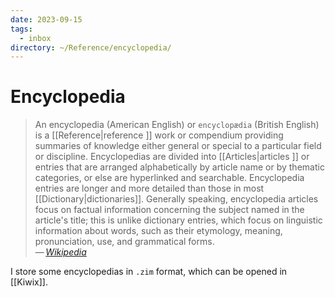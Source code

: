 ```yaml
---
date: 2023-09-15
tags:
  - inbox
directory: ~/Reference/encyclopedia/
---
```


# Encyclopedia

> An encyclopedia (American English) or `encyclopædia` (British English) is a
> [[Reference|reference ]] work or compendium providing summaries of knowledge
> either general or special to a particular field or discipline. Encyclopedias
> are divided into [[Articles|articles ]] or entries that are arranged
> alphabetically by article name or by thematic categories, or else are
> hyperlinked and searchable. Encyclopedia entries are longer and more detailed
> than those in most [[Dictionary|dictionaries]]. Generally speaking,
> encyclopedia articles focus on factual information concerning the subject
> named in the article's title; this is unlike dictionary entries, which focus
> on linguistic information about words, such as their etymology, meaning,
> pronunciation, use, and grammatical forms.\
> — <cite>[Wikipedia](https://en.wikipedia.org/wiki/Encyclopedia)</cite>

I store some encyclopedias in `.zim` format, which can be opened in [[Kiwix]].
